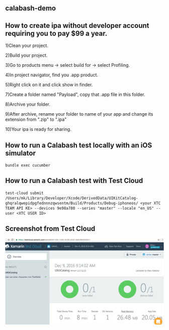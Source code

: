 ## calabash-demo

## How to create ipa without developer account requiring you to pay $99 a year.

1)Clean your project.

2)Build your project.

3)Go to products menu -> select build for -> select Profiling.

4)In project navigator, find you .app product.

5)Right click on it and click show in finder.

7)Create a folder named "Payload", copy that .app file in this folder.

8)Archive your folder.

9)After archive, rename your folder to name of your app and change its extension from ".zip" to ".ipa"

10)Your ipa is ready for sharing.

## How to run a Calabash test locally with an iOS simulator
    bundle exec cucumber
## How to run a Calabash test with Test Cloud
    test-cloud submit /Users/mk/Library/Developer/Xcode/DerivedData/UIKitCatalog-ghqralqwepidpgfednnnzqwsentm/Build/Products/Debug-iphoneos/ <your XTC TEAM API KE> --devices 9e98a780 --series "master" --locale "en_US" --user <XTC USER ID>

## Screenshot from Test Cloud
<img src="assets/calabash.png">

